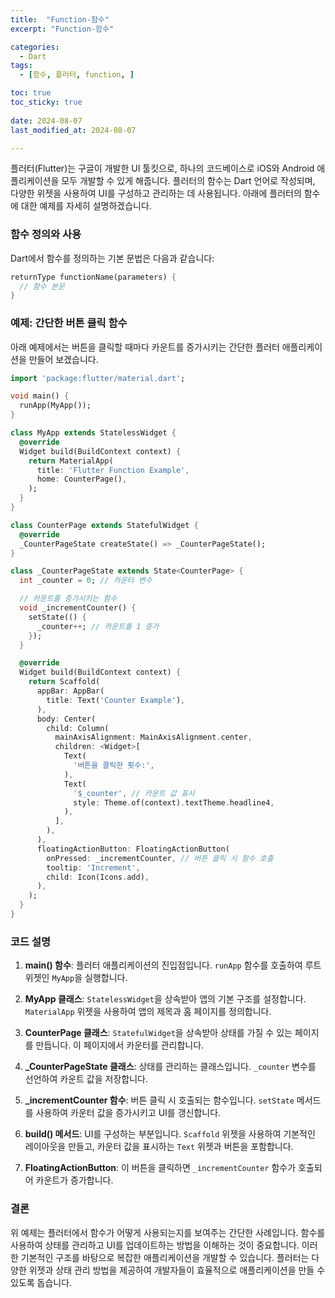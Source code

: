 ```yaml
---
title:  "Function-함수" 
excerpt: "Function-함수"

categories:
  - Dart
tags:
  - [함수, 플러터, function, ]

toc: true
toc_sticky: true
 
date: 2024-08-07
last_modified_at: 2024-08-07

---
```


플러터(Flutter)는 구글이 개발한 UI 툴킷으로, 하나의 코드베이스로 iOS와 Android 애플리케이션을 모두 개발할 수 있게 해줍니다. 플러터의 함수는 Dart 언어로 작성되며, 다양한 위젯을 사용하여 UI를 구성하고 관리하는 데 사용됩니다. 아래에 플러터의 함수에 대한 예제를 자세히 설명하겠습니다.

### 함수 정의와 사용

Dart에서 함수를 정의하는 기본 문법은 다음과 같습니다:

```dart
returnType functionName(parameters) {
  // 함수 본문
}
```

### 예제: 간단한 버튼 클릭 함수

아래 예제에서는 버튼을 클릭할 때마다 카운트를 증가시키는 간단한 플러터 애플리케이션을 만들어 보겠습니다.

```dart
import 'package:flutter/material.dart';

void main() {
  runApp(MyApp());
}

class MyApp extends StatelessWidget {
  @override
  Widget build(BuildContext context) {
    return MaterialApp(
      title: 'Flutter Function Example',
      home: CounterPage(),
    );
  }
}

class CounterPage extends StatefulWidget {
  @override
  _CounterPageState createState() => _CounterPageState();
}

class _CounterPageState extends State<CounterPage> {
  int _counter = 0; // 카운터 변수

  // 카운트를 증가시키는 함수
  void _incrementCounter() {
    setState(() {
      _counter++; // 카운트를 1 증가
    });
  }

  @override
  Widget build(BuildContext context) {
    return Scaffold(
      appBar: AppBar(
        title: Text('Counter Example'),
      ),
      body: Center(
        child: Column(
          mainAxisAlignment: MainAxisAlignment.center,
          children: <Widget>[
            Text(
              '버튼을 클릭한 횟수:',
            ),
            Text(
              '$_counter', // 카운트 값 표시
              style: Theme.of(context).textTheme.headline4,
            ),
          ],
        ),
      ),
      floatingActionButton: FloatingActionButton(
        onPressed: _incrementCounter, // 버튼 클릭 시 함수 호출
        tooltip: 'Increment',
        child: Icon(Icons.add),
      ),
    );
  }
}
```

### 코드 설명

1. **main() 함수**: 플러터 애플리케이션의 진입점입니다. `runApp` 함수를 호출하여 루트 위젯인 `MyApp`을 실행합니다.

2. **MyApp 클래스**: `StatelessWidget`을 상속받아 앱의 기본 구조를 설정합니다. `MaterialApp` 위젯을 사용하여 앱의 제목과 홈 페이지를 정의합니다.

3. **CounterPage 클래스**: `StatefulWidget`을 상속받아 상태를 가질 수 있는 페이지를 만듭니다. 이 페이지에서 카운터를 관리합니다.

4. **_CounterPageState 클래스**: 상태를 관리하는 클래스입니다. `_counter` 변수를 선언하여 카운트 값을 저장합니다.

5. **_incrementCounter 함수**: 버튼 클릭 시 호출되는 함수입니다. `setState` 메서드를 사용하여 카운터 값을 증가시키고 UI를 갱신합니다.

6. **build() 메서드**: UI를 구성하는 부분입니다. `Scaffold` 위젯을 사용하여 기본적인 레이아웃을 만들고, 카운터 값을 표시하는 `Text` 위젯과 버튼을 포함합니다.

7. **FloatingActionButton**: 이 버튼을 클릭하면 `_incrementCounter` 함수가 호출되어 카운트가 증가합니다.

### 결론

위 예제는 플러터에서 함수가 어떻게 사용되는지를 보여주는 간단한 사례입니다. 함수를 사용하여 상태를 관리하고 UI를 업데이트하는 방법을 이해하는 것이 중요합니다. 이러한 기본적인 구조를 바탕으로 복잡한 애플리케이션을 개발할 수 있습니다. 플러터는 다양한 위젯과 상태 관리 방법을 제공하여 개발자들이 효율적으로 애플리케이션을 만들 수 있도록 돕습니다. 



